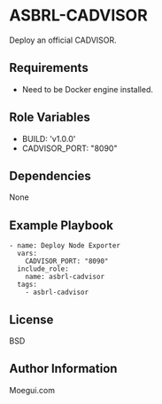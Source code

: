 ASBRL-CADVISOR
=========

Deploy an official CADVISOR.

Requirements
------------

- Need to be Docker engine installed.

Role Variables
--------------

- BUILD: 'v1.0.0'
- CADVISOR_PORT: "8090"

Dependencies
------------

None

Example Playbook
----------------

    - name: Deploy Node Exporter
      vars:
        CADVISOR_PORT: "8090"
      include_role:
        name: asbrl-cadvisor
      tags:
        - asbrl-cadvisor

License
-------

BSD

Author Information
------------------

Moegui.com
